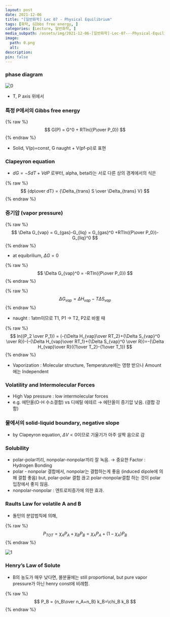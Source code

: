 ```yaml
---
layout: post
date: 2021-12-06
title: "[일반화학] Lec 07 - Physical Equilibrium"
tags: [화학, GIbbs free energy, ]
categories: [Lecture, 일반화학, ]
media_subpath: /assets/img/2021-12-06-[일반화학]-Lec-07---Physical-Equilibrium.md
image:
  path: 0.png
  alt:  
description:  
pin: false
---
```



### phase diagram


![0](/0.png)

- T, P axis 위에서

### 특정 P에서의 Gibbs free energy


{% raw %}
$$
G(P) = G^0 + RTln({P\over P_0})
$$
{% endraw %}

- Solid, V(p)=const, G naught + V(pf-pi)로 표현

### Clapeyron equation

- $dG = −SdT + VdP$ 로부터, alpha, beta라는 서로 다른 상의 경계에서의 식은

{% raw %}
$$
{dp\over dT} = {\Delta_{trans} S \over \Delta_{trans} V}
$$
{% endraw %}


### 증기압 (vapor pressure)


{% raw %}
$$
\Delta G_{vap} = G_{gas}-G_{liq} = G_{gas}^0 +RTln({P\over P_0})-G_{liq}^0
$$
{% endraw %}

- at equibrilium, _ΔG_ = 0

{% raw %}
$$
\Delta G_{vap}^0 = -RTln({P\over P_0})
$$
{% endraw %}


{% raw %}
$$
\Delta G_{vap} = \Delta H_{vap} - T\Delta S_{vap}
$$
{% endraw %}

- naught : 1atm이므로 T1, P1 → T2, P2로 바뀔 때

{% raw %}
$$
ln({P_2 \over P_1}) = (-{\Delta H_{vap}\over RT_2}+{\Delta S_{vap}^0 \over R})-(-{\Delta H_{vap}\over RT_1}+{\Delta S_{vap}^0 \over R})=-{\Delta H_{vap}\over R}({1\over T_2}-{1\over T_1})
$$
{% endraw %}

- Vaporization : Molecular structure, Temperature에는 영향 받으나 Amount에는 Independent

### Volatility and Intermolecular Forces

- High Vap pressure : low intermolecular forces
- e.g. 에탄올(O-H 수소결합) vs 디에틸 에테르 → 에탄올이 증기압 낮음. (결합 강함)

### 물에서의 solid-liquid boundary, negative slope

- by Clapeyron equation, _ΔV_ < 0이므로 기울기가 아주 살짝 음으로 감

### Solubility

- polar-polar끼리, nonpolar-nonpolar끼리 잘 녹음. → 중요한 Factor : Hydrogen Bonding
- polar - nonpolar 결합에서, nonpolar는 결합하는게 좋음 (induced dipole에 의해 결합 좋음) but, polar-polar 결합 끊고 polar-nonpolar결합 하는 것이 polar 입장에서 좋지 않음.
- nonpolar-nonpolar : 엔트로피증가에 의한 효과.

### Raults Law for volatile A and B

- 돌턴의 분압법칙에 의해,

{% raw %}
$$
P_{TOT} = \chi_A P_{A}+\chi_B P_{B} = \chi_A P_{A}+(1-\chi_A) P_{B}
$$
{% endraw %}


![1](/1.png)


### Henry’s Law of Solute

- B의 농도가 매우 낮다면, 몰분율에는 still proportional, but pure vapor pressure가 아닌 henry const에 비례함.

{% raw %}
$$
P_B = {n_B\over n_A+n_B} k_B=\chi_B k_B
$$
{% endraw %}



<script>
  window.MathJax = {
    tex: {
      macros: {
        R: "\\mathbb{R}",
        N: "\\mathbb{N}",
        Z: "\\mathbb{Z}",
        Q: "\\mathbb{Q}",
        C: "\\mathbb{C}",
        proj: "\\operatorname{proj}",
        rank: "\\operatorname{rank}",
        im: "\\operatorname{im}",
        dom: "\\operatorname{dom}",
        codom: "\\operatorname{codom}",
        argmax: "\\operatorname*{arg\,max}",
        argmin: "\\operatorname*{arg\,min}",
        "\\{": "\\lbrace",
        "\\}": "\\rbrace",
        sub: "\\subset",
        sup: "\\supset",
        sube: "\\subseteq",
        supe: "\\supseteq"
      },
      tags: "ams",
      strict: false, 
      inlineMath: [["$", "$"], ["\\(", "\\)"]],
      displayMath: [["$$", "$$"], ["\\[", "\\]"]]
    },
    options: {
      skipHtmlTags: ["script", "noscript", "style", "textarea", "pre"]
    }
  };
</script>
<script async src="https://cdn.jsdelivr.net/npm/mathjax@3/es5/tex-mml-chtml.js"></script>
